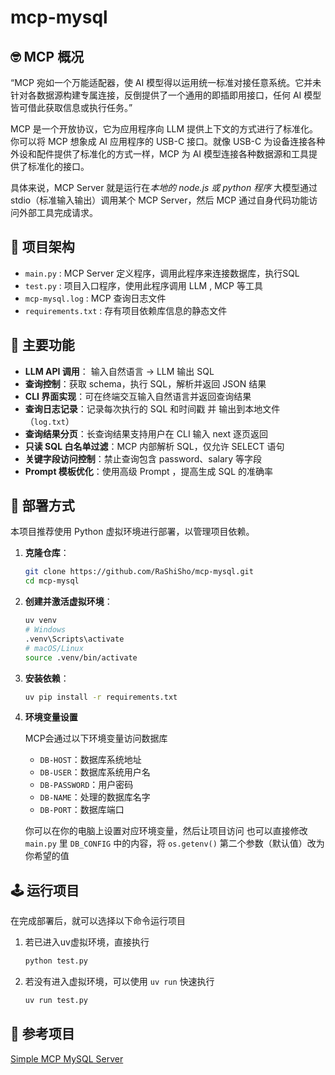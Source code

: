 # mcp-mysql

## 🤓 MCP 概况

“MCP 宛如一个万能适配器，使 AI 模型得以运用统一标准对接任意系统。它并未针对各数据源构建专属连接，反倒提供了一个通用的即插即用接口，任何 AI 模型皆可借此获取信息或执行任务。”

MCP 是一个开放协议，它为应用程序向 LLM 提供上下文的方式进行了标准化。你可以将 MCP 想象成 AI 应用程序的 USB-C 接口。就像 USB-C 为设备连接各种外设和配件提供了标准化的方式一样，MCP 为 AI 模型连接各种数据源和工具提供了标准化的接口。

具体来说，MCP Server 就是运行在*本地的 node.js 或 python 程序*
大模型通过 stdio（标准输入输出）调用某个 MCP Server，然后 MCP 通过自身代码功能访问外部工具完成请求。


## 🧱 项目架构
- `main.py` : MCP Server 定义程序，调用此程序来连接数据库，执行SQL
- `test.py` : 项目入口程序，使用此程序调用 LLM , MCP 等工具
- `mcp-mysql.log` : MCP 查询日志文件
- `requirements.txt` : 存有项目依赖库信息的静态文件

## 🔧 主要功能

- **LLM API 调用**： 输入自然语言 → LLM 输出 SQL
- **查询控制**：获取 schema，执行 SQL，解析并返回 JSON 结果
- **CLI 界面实现**：可在终端交互输入自然语言并返回查询结果
- **查询日志记录**：记录每次执行的 SQL 和时间戳 并 输出到本地文件（`log.txt`）
- **查询结果分页**：长查询结果支持用户在 CLI 输入 next 逐页返回
- **只读 SQL 白名单过滤**：MCP 内部解析 SQL，仅允许 SELECT 语句
- **关键字段访问控制**：禁止查询包含 password、salary 等字段
- **Prompt 模板优化**：使用高级 Prompt ，提高生成 SQL 的准确率


## 📄 部署方式
本项目推荐使用 Python 虚拟环境进行部署，以管理项目依赖。

1.  **克隆仓库**：
    ```bash
    git clone https://github.com/RaShiSho/mcp-mysql.git
    cd mcp-mysql
    ```

2.  **创建并激活虚拟环境**：
    ```bash
    uv venv
    # Windows
    .venv\Scripts\activate
    # macOS/Linux
    source .venv/bin/activate
    ```

3.  **安装依赖**：

	```bash
    uv pip install -r requirements.txt
    ```

4. **环境变量设置**

    MCP会通过以下环境变量访问数据库
    - `DB-HOST`：数据库系统地址
    - `DB-USER`：数据库系统用户名
    - `DB-PASSWORD`：用户密码
    - `DB-NAME`：处理的数据库名字
    - `DB-PORT`：数据库端口

    你可以在你的电脑上设置对应环境变量，然后让项目访问
    也可以直接修改 `main.py` 里 `DB_CONFIG` 中的内容，将 `os.getenv()` 第二个参数（默认值）改为你希望的值


## 🕹️ 运行项目

在完成部署后，就可以选择以下命令运行项目

1. 若已进入uv虚拟环境，直接执行
    ```bash
    python test.py
    ```
2. 若没有进入虚拟环境，可以使用 `uv run` 快速执行
    ```bash
    uv run test.py
    ```


## 🫡 参考项目

[Simple MCP MySQL Server](https://github.com/alexcc4/mcp-mysql-server)

